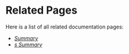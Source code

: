 
# Related Pages

Here is a list of all related documentation pages:

* [*Summary*](md_api.md) 
* [*s Summary*](md_mpi-.md) 
